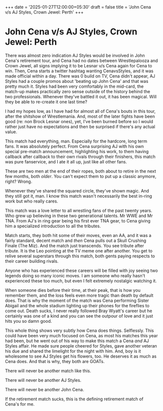+++
date = '2025-01-27T12:00:00+05:30'
draft = false
title = 'John Cena v/s AJ Styles, Crown Jewel: Perth'
+++

# John Cena v/s AJ Styles, Crown Jewel: Perth

There was almost zero indication AJ Styles would be involved in John Cena's retirement tour, and Cena had no dates between Wrestlepalooza and Crown Jewel, all signs implying it to be Lesnar v/s Cena again for Cena to win. Then, Cena starts a twitter hashtag wanting CenavsStyles, and it was made official within a day. There was 0 build on TV, Cena didn't appear, AJ Styles had a couple promos about 'beating up John Cena' and that was pretty much it. Styles had been very comfortably in the mid-card, the match-up makes practically zero sense outside of the history behind the two professionals. Whenever they've battled it out, it has been magical. Will they be able to re-create it one last time?

I had my hopes low, as I have had for almost all of Cena's bouts in this tour, after the shitshow of Wrestlemania. And, most of the later fights have been good (re: non Brock Lesnar ones), yet, I've been burned before so I would rather just have no expectations and then be surprised if there's any actual value.

This match had everything, man. Especially for the hardcore, long term fans. It was absolutely perfect. From Cena surprising AJ with his own special pre-match announcement, highlighting his work, to them having callback after callback to their own rivals through their finishers, this match was pure fanservice, and I ate it all up, just like all other fans.

These are two men at the end of their ropes, both about to retire in the next few months, both *older*. You can't expect them to put up a classic anymore, right? Wrong.

Whenever they've shared the squared circle, they've shown magic. And they still got it, man. I know this match wasn't necessarily the best in-ring work but who really cares.

This match was a love letter to all wrestling fans of the past twenty years. Who grew up believing in these two generational talents. Mr WWE and Mr TNA. From AJ's in ring gear being his first ever TNA gear, to Cena giving him a specialized introduction to all the tributes.

Match starts, they both hit some of their moves, even an AA, and it was a fairly standard, decent match and *then* Cena pulls out a Skull Crushing Finale (The Miz). And the match just transcends. You see tribute after tribute. It is the Leo pointing at the TV meme one after another. You get to relive several superstars through this match, both gents paying respects to their career building rivals.

Anyone who has experienced these careers will be filled with joy seeing two legends doing so many iconic moves. I am someone who really hasn't experienced these too much, but even I felt extremely nostalgic watching it.

When someone dies before their time, at their peak, that is how you remember them, and the loss feels even more tragic than death by default does. That is why the moment of the match was Cena performing Sister Abigail and the whole stadium lighting up their phones for the fireflies to come out. Death sucks, I never really followed Bray Wyatt's career but he certainly was one of a kind and you can see the outpour of love and it just hits you so damn good.

This whole thing shows very subtly how Cena does things. Selflessly. This could have been very much focused on  Cena, as most his matches this year had been, but he went out of his way to make this match a Cena *and* AJ Styles affair. He made sure people cheered for Styles, gave another veteran his due and shared the limelight for the night with him. And, boy is it wholesome to see AJ Styles get his flowers, too. He deserves it as much as Cena does. And that is why, they both are GOATs.

There will never be another match like this.

There will never be another AJ Styles.

There will never be another John Cena.

If the retirement match sucks, this is the defining retirement match of Cena's for me.
